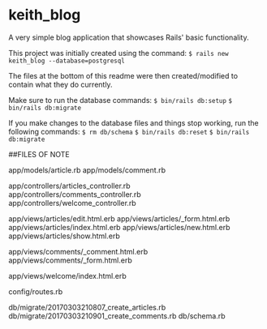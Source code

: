# keith_blog

A very simple blog application that showcases Rails' basic functionality.

This project was initially created using the command:
`$ rails new keith_blog --database=postgresql`

The files at the bottom of this readme were then created/modified to contain what they do currently.

Make sure to run the database commands:
`$ bin/rails db:setup`
`$ bin/rails db:migrate`

If you make changes to the database files and things stop working, run the following commands:
`$ rm db/schema`
`$ bin/rails db:reset`
`$ bin/rails db:migrate`

##FILES OF NOTE

app/models/article.rb
app/models/comment.rb

app/controllers/articles_controller.rb
app/controllers/comments_controller.rb
app/controllers/welcome_controller.rb

app/views/articles/edit.html.erb
app/views/articles/_form.html.erb
app/views/articles/index.html.erb
app/views/articles/new.html.erb
app/views/articles/show.html.erb

app/views/comments/_comment.html.erb
app/views/comments/_form.html.erb

app/views/welcome/index.html.erb

config/routes.rb

db/migrate/20170303210807_create_articles.rb
db/migrate/20170303210901_create_comments.rb
db/schema.rb
